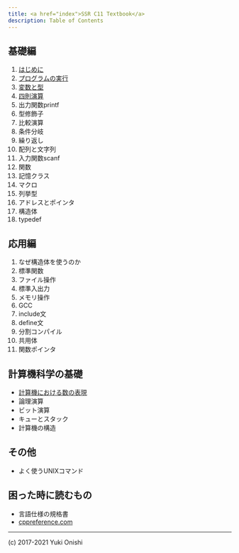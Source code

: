 ```yaml
---
title: <a href="index">SSR C11 Textbook</a>
description: Table of Contents
---
```


## 基礎編

1. [はじめに](./text/fd01)
2. [プログラムの実行](./text/fd02)
3. [変数と型](./text/fd03)
4. [四則演算](./text/fd04)
5. 出力関数printf
6. 型修飾子
7. 比較演算
8. 条件分岐
9. 繰り返し
10. 配列と文字列
11. 入力関数scanf
12. 関数
13. 記憶クラス
14. マクロ
15. 列挙型
16. アドレスとポインタ
17. 構造体
18. typedef

## 応用編

1. なぜ構造体を使うのか
2. 標準関数
3. ファイル操作
4. 標準入出力
5. メモリ操作
6. GCC
7. include文
8. define文
9. 分割コンパイル
10. 共用体
11. 関数ポインタ

## 計算機科学の基礎

- [計算機における数の表現](./text/cs01)
- 論理演算
- ビット演算
- キューとスタック
- 計算機の構造

## その他

- よく使うUNIXコマンド

## 困った時に読むもの

- 言語仕様の規格書
- [cppreference.com](http://en.cppreference.com/w/)

- - - 
(c) 2017-2021 Yuki Onishi
